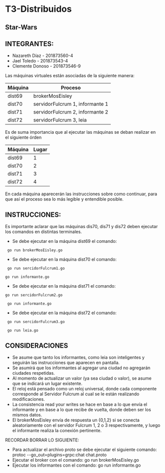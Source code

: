 # T3-Distribuidos
## Star-Wars

## INTEGRANTES:
- Nazareth Díaz - 201873560-4
- Jael Toledo - 201873543-4
- Clemente Donoso - 201873546-9

Las máquinas virtuales están asociadas de la siguiente manera:

|Máquina | Proceso |
| ----- | ----- |
| dist69 | brokerMosEisley |
| dist70 | servidorFulcrum 1, informante 1 |
| dist71 | servidorFulcrum 2, informante 2 |
| dist72 | servidorFulcrum 3, leia |

Es de suma importancia que al ejecutar las máquinas se deban realizar en el siguiente órden

|Máquina | Lugar |
| ----- | ----- |
| dist69 | 1 |
| dist70 | 2 |
| dist71 | 3 |
| dist72 | 4 |

En cada máquina aparecerán las instrucciones sobre como continuar, para que así el proceso sea lo más legible y entendible posible.

## INSTRUCCIONES:
Es importante aclarar que las máquinas dis70, dis71 y dis72 deben ejecutar los comandos en distintas terminales.
- Se debe ejecutar en la máquina dist69 el comando: 

``` go run brokerMosEisley.go```
- Se debe ejecutar en la máquina dist70 el comando: 

``` go run sercidorFulcrum1.go``` 

``` go run informante.go ``` 
- Se debe ejecutar en la máquina dist71 el comando: 

``` go run sercidorFulcrum2.go ```  

``` go run informante.go``` 
- Se debe ejecutar en la máquina dist72 el comando: 

``` go run sercidorFulcrum3.go```  

``` go run leia.go``` 

## CONSIDERACIONES
- Se asume que tanto los informantes, como leia son inteligentes y seguirán las instrucciones que aparecen en pantalla.
- Se asumirá que los informantes al agregar una ciudad no agregarán ciudades respetidas.
- Al momento de actualizar un valor (ya sea ciudad o valor), se asume que se indicará un lugar existente.
- El reloj está pensado como un reloj universal, donde cada componente corresponde al Servidor Fulcrum al cual se le están realizando modificaciones.
- La consistencia read your writes se hace en base a lo que envía el informante y en base a lo que recibe de vuelta, donde deben ser los mismos datos.
- El brokerMosEisley envía de respuesta un {0,1,2} si se conecta aleatoriamente con el servidor Fulcrum 1, 2 o 3 respectivamente, y luego el informante realiza la conexión pertinente.

RECORDAR BORRAR LO SIGUIENTE:

- Para actualizar el archivo proto se debe ejecutar el siguiente comando: protoc --go_out=plugins=grpc:chat chat.proto
- Ejecutar el broker con el comando: go run brokerMosEisley.go
- Ejecutar los informantes con el comando: go run informante.go